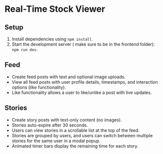 # Real-Time Stock Viewer

## Setup

1. Install dependencies using `npm install`.
2. Start the development server ( make sure to be in the frontend folder): `npm run dev`.

## Feed

- Create feed posts with text and optional image uploads.
- View all feed posts with user profile details, timestamps, and interaction options (like functionality).
- Like functionality allows a user to like/unlike a post with live updates.

## Stories

- Create story posts with text-only content (no images).
- Stories auto-expire after 30 seconds.
- Users can view stories in a scrollable list at the top of the feed.
- Stories are grouped by users, and users can switch between multiple stories for the same user in a modal popup.
- Animated timer bars display the remaining time for each story.
